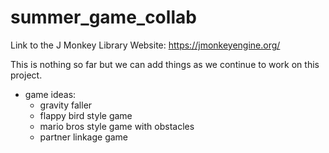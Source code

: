 # summer_game_collab

Link to the J Monkey Library Website: https://jmonkeyengine.org/

This is nothing so far but we can add things as we continue to work on this 
project.

- game ideas: 
  - gravity faller
  - flappy bird style game
  - mario bros style game with obstacles
  - partner linkage game
